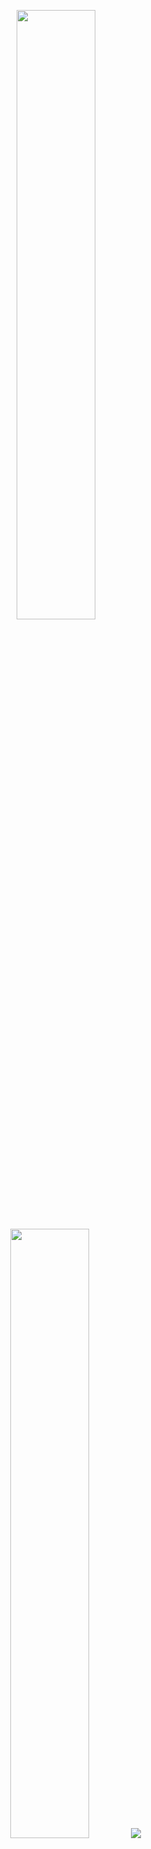 <p align="center">
  <img height="50%" width="auto" src ="https://github-readme-stats.vercel.app/api?username=gnoluv9x&show_icons=true&count_private=true&theme=darcula&hide_border=true">
  <img height="50%" width="auto" src ="https://github-readme-stats.vercel.app/api/top-langs/?username=gnoluv9x&layout=compact&hide_border=true&theme=darcula&&langs_count=6&hide=jupyter%20notebook,tex,css,php&exclude_repo=Pacman-AI">
  <img src ="https://github-readme-streak-stats.herokuapp.com?user=gnoluv9x&theme=darcula">
</p>
